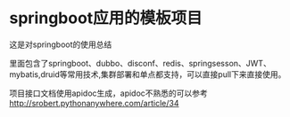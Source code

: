 # springboot应用的模板项目

这是对springboot的使用总结

里面包含了springboot、dubbo、disconf、redis、springsesson、JWT、mybatis,druid等常用技术,集群部署和单点都支持，可以直接pull下来直接使用。

项目接口文档使用apidoc生成，apidoc不熟悉的可以参考 http://srobert.pythonanywhere.com/article/34
